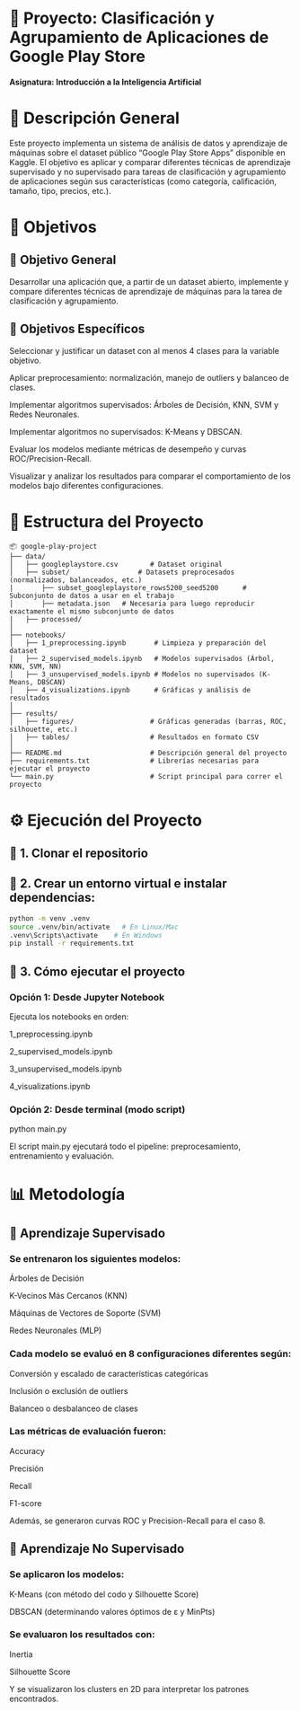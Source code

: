 # 📘 Proyecto: Clasificación y Agrupamiento de Aplicaciones de Google Play Store

#### Asignatura: Introducción a la Inteligencia Artificial

# 📌 Descripción General

Este proyecto implementa un sistema de análisis de datos y aprendizaje de máquinas sobre el dataset público “Google Play Store Apps” disponible en Kaggle.
El objetivo es aplicar y comparar diferentes técnicas de aprendizaje supervisado y no supervisado para tareas de clasificación y agrupamiento de aplicaciones 
según sus características (como categoría, calificación, tamaño, tipo, precios, etc.).

# 🎯 Objetivos
## 🎯 Objetivo General

Desarrollar una aplicación que, a partir de un dataset abierto, implemente y compare diferentes técnicas de aprendizaje de máquinas para la tarea de clasificación y agrupamiento.

## 🎯 Objetivos Específicos

Seleccionar y justificar un dataset con al menos 4 clases para la variable objetivo.

Aplicar preprocesamiento: normalización, manejo de outliers y balanceo de clases.

Implementar algoritmos supervisados: Árboles de Decisión, KNN, SVM y Redes Neuronales.

Implementar algoritmos no supervisados: K-Means y DBSCAN.

Evaluar los modelos mediante métricas de desempeño y curvas ROC/Precision-Recall.

Visualizar y analizar los resultados para comparar el comportamiento de los modelos bajo diferentes configuraciones.

# 📂 Estructura del Proyecto

```
📦 google-play-project
├── data/
│   ├── googleplaystore.csv        # Dataset original
│   ├── subset/                 # Datasets preprocesados (normalizados, balanceados, etc.)
|       ├── subset_googleplaystore_rows5200_seed5200      # Subconjunto de datos a usar en el trabajo
│       ├── metadata.json   # Necesaria para luego reproducir exactamente el mismo subconjunto de datos
|   ├── processed/
│
├── notebooks/
│   ├── 1_preprocessing.ipynb       # Limpieza y preparación del dataset
│   ├── 2_supervised_models.ipynb   # Modelos supervisados (Árbol, KNN, SVM, NN)
│   ├── 3_unsupervised_models.ipynb # Modelos no supervisados (K-Means, DBSCAN)
│   ├── 4_visualizations.ipynb      # Gráficas y análisis de resultados
│
├── results/
│   ├── figures/                   # Gráficas generadas (barras, ROC, silhouette, etc.)
│   ├── tables/                    # Resultados en formato CSV
│
├── README.md                      # Descripción general del proyecto
├── requirements.txt               # Librerías necesarias para ejecutar el proyecto
└── main.py                        # Script principal para correr el proyecto
```

# ⚙️ Ejecución del Proyecto

## 🚀 1. Clonar el repositorio

## 🚀 2. Crear un entorno virtual e instalar dependencias:

   ```bash
   python -m venv .venv
   source .venv/bin/activate   # En Linux/Mac
   .venv\Scripts\activate    # En Windows
   pip install -r requirements.txt
   ```

## 🚀 3. Cómo ejecutar el proyecto
### Opción 1: Desde Jupyter Notebook

Ejecuta los notebooks en orden:

1_preprocessing.ipynb

2_supervised_models.ipynb

3_unsupervised_models.ipynb

4_visualizations.ipynb

### Opción 2: Desde terminal (modo script)
python main.py

El script main.py ejecutará todo el pipeline: preprocesamiento, entrenamiento y evaluación.

# 📊 Metodología
## 🧩 Aprendizaje Supervisado

### Se entrenaron los siguientes modelos:

Árboles de Decisión

K-Vecinos Más Cercanos (KNN)

Máquinas de Vectores de Soporte (SVM)

Redes Neuronales (MLP)

### Cada modelo se evaluó en 8 configuraciones diferentes según:

Conversión y escalado de características categóricas

Inclusión o exclusión de outliers

Balanceo o desbalanceo de clases

### Las métricas de evaluación fueron:

Accuracy

Precisión

Recall

F1-score

Además, se generaron curvas ROC y Precision-Recall para el caso 8.

## 🧭 Aprendizaje No Supervisado

### Se aplicaron los modelos:

K-Means (con método del codo y Silhouette Score)

DBSCAN (determinando valores óptimos de ε y MinPts)

### Se evaluaron los resultados con:

Inertia

Silhouette Score

Y se visualizaron los clusters en 2D para interpretar los patrones encontrados.
